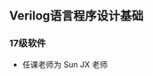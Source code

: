 <!--
 * @Author: Lili Liang
 * @Date: 2021-03-12 21:53:31
 * @LastEditTime: 2021-03-12 21:56:35
 * @LastEditors: Please set LastEditors
 * @Description: In User Settings Edit
 * @FilePath: \NENU-Courses\Verilog语言程序设计基础\README.md
-->
## Verilog语言程序设计基础
### 17级软件
- 任课老师为 Sun JX 老师